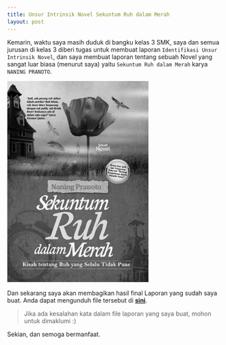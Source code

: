 ```yaml
---
title: Unsur Intrinsik Novel Sekuntum Ruh dalam Merah
layout: post
---
```


Kemarin, waktu saya masih duduk di bangku kelas 3 SMK, saya dan semua jurusan di kelas 3 diberi tugas untuk membuat laporan `Identifikasi Unsur Intrinsik Novel`, dan saya membuat laporan tentang sebuah Novel yang sangat luar biasa (menurut saya) yaitu `Sekuntum Ruh dalam Merah` karya `NANING PRANOTO`.

![Sekuntum Ruh dalam Merah](/migrated/blog/img/srdm-1.png)

Dan sekarang saya akan membagikan hasil final Laporan yang sudah saya buat. Anda dapat mengunduh file tersebut di [**sini**](/migrated/blog/file/sekuntum-ruh-dalam-merah-iqbalbirrul.com.pdf).

> Jika ada kesalahan kata dalam file laporan yang saya buat, mohon untuk dimaklumi :)

Sekian, dan semoga bermanfaat.
